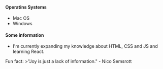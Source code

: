 #### Operatins Systems
- Mac OS
- Windows

#### Some information
- I'm currently expanding my knowledge about HTML, CSS and JS and learning React.


Fun fact: >"Joy is just a lack of information." - Nico Semsrott


<!-- **grausche/grausche** is a repository because its `README.md` (this file) appears on your GitHub profile. -->
